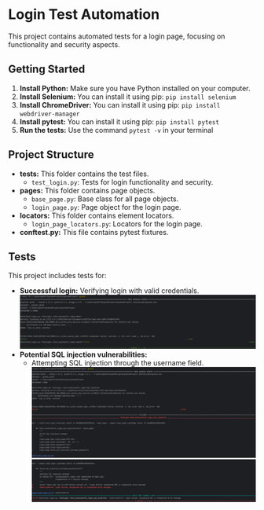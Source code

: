 # Login Test Automation

This project contains automated tests for a login page, focusing on functionality and security aspects.

## Getting Started

1. **Install Python:** Make sure you have Python installed on your computer.
2. **Install Selenium:** You can install it using pip: `pip install selenium`
3. **Install ChromeDriver:** You can install it using pip: `pip install webdriver-manager`
4. **Install pytest:** You can install it using pip: `pip install pytest`
5. **Run the tests:** Use the command `pytest -v` in your terminal

## Project Structure

- **tests:** This folder contains the test files.
  - `test_login.py`: Tests for login functionality and security.
- **pages:** This folder contains page objects.
  - `base_page.py`: Base class for all page objects.
  - `login_page.py`: Page object for the login page. 
- **locators:** This folder contains element locators. 
  - `login_page_locators.py`: Locators for the login page.
- **conftest.py:** This file contains pytest fixtures.

## Tests

This project includes tests for:

- **Successful login:** Verifying login with valid credentials.
  ![Screenshot of a successful login](screenshots/successful_login.jpg)
- **Potential SQL injection vulnerabilities:**
  - Attempting SQL injection through the username field. 
  ![Screenshot of SQL injection attempt 1](screenshots/sql_injection_1.jpg)
  ![Screenshot of SQL injection attempt 2](screenshots/sql_injection_2.jpg)
  
